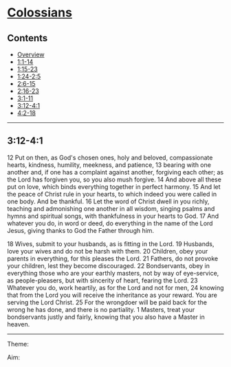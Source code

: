 # [Colossians](Colossians.md)

## Contents
* [Overview](index.md)
* [1:1-14](ch1v1-14.md)
* [1:15-23](ch1v15-23.md)
* [1:24-2:5](ch1v24-ch2v5.md)
* [2:6-15](ch2v6-15.md)
* [2:16-23](ch2v16-23.md)
* [3:1-11](ch3v1-11.md)
* [3:12-4:1](ch3v12-ch4v1.md)
* [4:2-18](ch4v2-18.md)

-----

## 3:12-4:1
12  Put on then, as God's chosen ones, holy and beloved, compassionate hearts,
kindness, humility, meekness, and patience, 13  bearing with one another and,
if one has a complaint against another, forgiving each other; as the Lord has
forgiven you, so you also mush forgive.  14  And above all these put on love,
which binds everything together in perfect harmony.  15  And let the peace of
Christ rule in your hearts, to which indeed you were called in one body. And be
thankful.  16  Let the word of Christ dwell in you richly, teaching and
admonishing one another in all wisdom, singing psalms and hymns and spiritual
songs, with thankfulness in your hearts to God.  17  And whatever you do, in
word or deed, do everything in the name of the Lord Jesus, giving thanks to God
the Father through him.

18  Wives, submit to your husbands, as is fitting in the Lord.  19  Husbands,
love your wives and do not be harsh with them.  20  Children, obey your parents
in everything, for this pleases the Lord.  21  Fathers, do not provoke your
children, lest they become discouraged.  22  Bondservants, obey in everything
those who are your earthly masters, not by way of eye-service, as
people-pleasers, but with sincerity of heart, fearing the Lord.  23  Whatever
you do, work heartily, as for the Lord and not for men, 24  knowing that from
the Lord you will receive the inheritance as your reward. You are serving the
Lord Christ.  25  For the wrongdoer will be paid back for the wrong he has
done, and there is no partiality.  1   Masters, treat your bondservants justly
and fairly, knowing that you also have a Master in heaven.

-----

Theme:

Aim:
